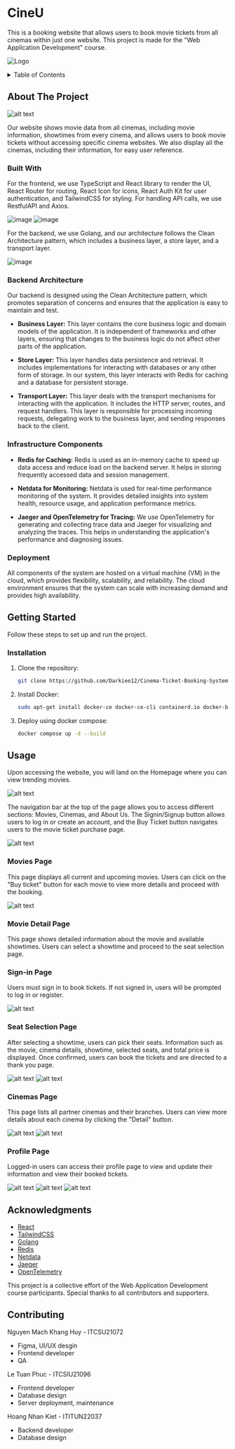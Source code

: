 # CineU

This is a booking website that allows users to book movie tickets from all cinemas within just one website. This project is made for the "Web Application Development" course.

![Logo](https://scontent.fsgn5-12.fna.fbcdn.net/v/t39.30808-6/448510917_4518499311707564_6026758865277843418_n.jpg?_nc_cat=103&ccb=1-7&_nc_sid=5f2048&_nc_ohc=iZl5UpbiNVYQ7kNvgGcXKsM&_nc_ht=scontent.fsgn5-12.fna&oh=00_AYDgB8k6AIibY5Y_uAs8cG6nCjSc1-HAXqt4tOa8dqmQJQ&oe=667623AF)

<details>
  <summary>Table of Contents</summary>
  <ol>
    <li>
      <a href="#about-the-project">About The Project</a>
      <ul>
        <li><a href="#built-with">Built With</a></li>
      </ul>
    </li>
    <li>
      <a href="#getting-started">Getting Started</a>
      <ul>
        <li><a href="#installation">Installation</a></li>
      </ul>
    </li>
    <li><a href="#usage">Usage</a></li>
    <li><a href="#contributing">Contributing</a></li>
    <li><a href="#acknowledgments">Acknowledgments</a></li>
  </ol>
</details>

## About The Project
![alt text](./readme%20images/image.png)

Our website shows movie data from all cinemas, including movie information, showtimes from every cinema, and allows users to book movie tickets without accessing specific cinema websites. We also display all the cinemas, including their information, for easy user reference.

### Built With

For the frontend, we use TypeScript and React library to render the UI, React Router for routing, React Icon for icons, React Auth Kit for user authentication, and TailwindCSS for styling. For handling API calls, we use RestfulAPI and Axios.

![image](https://images.viblo.asia/7be53157-271e-4a02-81ef-1bd05ce05832.png)
![image](https://caodang.fpt.edu.vn/wp-content/uploads/Tailwind-Css.jpg)

For the backend, we use Golang, and our architecture follows the Clean Architecture pattern, which includes a business layer, a store layer, and a transport layer.

![image](https://upload.wikimedia.org/wikipedia/commons/thumb/0/05/Go_Logo_Blue.svg/1200px-Go_Logo_Blue.svg.png)

### Backend Architecture

Our backend is designed using the Clean Architecture pattern, which promotes separation of concerns and ensures that the application is easy to maintain and test.

- **Business Layer:** This layer contains the core business logic and domain models of the application. It is independent of frameworks and other layers, ensuring that changes to the business logic do not affect other parts of the application.

- **Store Layer:** This layer handles data persistence and retrieval. It includes implementations for interacting with databases or any other form of storage. In our system, this layer interacts with Redis for caching and a database for persistent storage.

- **Transport Layer:** This layer deals with the transport mechanisms for interacting with the application. It includes the HTTP server, routes, and request handlers. This layer is responsible for processing incoming requests, delegating work to the business layer, and sending responses back to the client.

### Infrastructure Components

- **Redis for Caching:** Redis is used as an in-memory cache to speed up data access and reduce load on the backend server. It helps in storing frequently accessed data and session management.

- **Netdata for Monitoring:** Netdata is used for real-time performance monitoring of the system. It provides detailed insights into system health, resource usage, and application performance metrics.

- **Jaeger and OpenTelemetry for Tracing:** We use OpenTelemetry for generating and collecting trace data and Jaeger for visualizing and analyzing the traces. This helps in understanding the application's performance and diagnosing issues.

### Deployment

All components of the system are hosted on a virtual machine (VM) in the cloud, which provides flexibility, scalability, and reliability. The cloud environment ensures that the system can scale with increasing demand and provides high availability.

## Getting Started

Follow these steps to set up and run the project.

### Installation

1. Clone the repository:
    ```sh
    git clone https://github.com/Darkiee12/Cinema-Ticket-Booking-System-WAD.git
    ```
2. Install Docker:
    ```sh
    sudo apt-get install docker-ce docker-ce-cli containerd.io docker-buildx-plugin docker-compose-plugin
    ```
3. Deploy using docker compose:
    ```sh
    docker compose up -d --build
    ```

## Usage

Upon accessing the website, you will land on the Homepage where you can view trending movies.

![alt text](./readme%20images/image-1.png)

The navigation bar at the top of the page allows you to access different sections: Movies, Cinemas, and About Us. The Signin/Signup button allows users to log in or create an account, and the Buy Ticket button navigates users to the movie ticket purchase page.

![alt text](./readme%20images/image-2.png)

### Movies Page
This page displays all current and upcoming movies. Users can click on the "Buy ticket" button for each movie to view more details and proceed with the booking.

![alt text](./readme%20images/image-3.png)

### Movie Detail Page
This page shows detailed information about the movie and available showtimes. Users can select a showtime and proceed to the seat selection page.

### Sign-in Page
Users must sign in to book tickets. If not signed in, users will be prompted to log in or register.

![alt text](./readme%20images/image-8.png)

### Seat Selection Page
After selecting a showtime, users can pick their seats. Information such as the movie, cinema details, showtime, selected seats, and total price is displayed. Once confirmed, users can book the tickets and are directed to a thank you page.

![alt text](./readme%20images/image-9.png)
![alt text](./readme%20images/image-10.png)

### Cinemas Page
This page lists all partner cinemas and their branches. Users can view more details about each cinema by clicking the "Detail" button.

![alt text](./readme%20images/image-11.png)
![alt text](./readme%20images/image-12.png)

### Profile Page
Logged-in users can access their profile page to view and update their information and view their booked tickets.

![alt text](./readme%20images/image-4.png)
![alt text](./readme%20images/image-5.png)
![alt text](./readme%20images/image-7.png)

## Acknowledgments

- [React](https://reactjs.org/)
- [TailwindCSS](https://tailwindcss.com/)
- [Golang](https://golang.org/)
- [Redis](https://redis.io/)
- [Netdata](https://www.netdata.cloud/)
- [Jaeger](https://www.jaegertracing.io/)
- [OpenTelemetry](https://opentelemetry.io/)

This project is a collective effort of the Web Application Development course participants. Special thanks to all contributors and supporters.

## Contributing

Nguyen Mach Khang Huy - ITCSU21072
* Figma, UI/UX desgin
* Frontend developer
* QA

Le Tuan Phuc - ITCSIU21096
* Frontend developer
* Database design
* Server deployment, maintenance

Hoang Nhan Kiet - ITITUN22037
* Backend developer
* Database design
